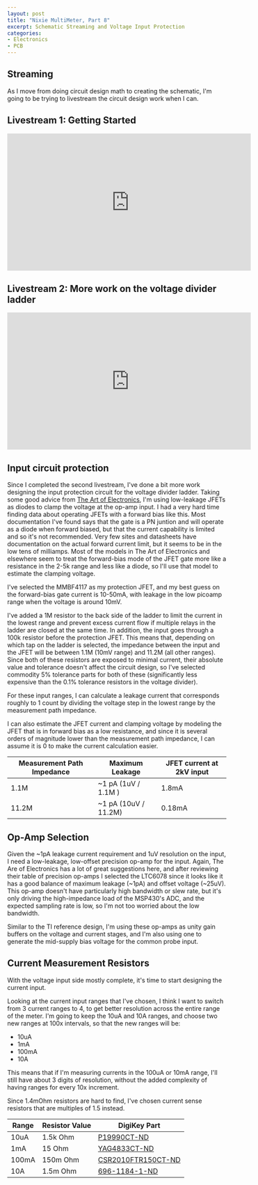 ```yaml
---
layout: post
title: "Nixie MultiMeter, Part 8"
excerpt: Schematic Streaming and Voltage Input Protection
categories:
- Electronics
- PCB
---
```


## Streaming

As I move from doing circuit design math to creating the schematic, I'm going to be trying to livestream the circuit design work when I can.

## Livestream 1: Getting Started

<iframe width="560" height="315" src="https://www.youtube.com/embed/DONPidhnXd4?rel=0" frameborder="0" allow="autoplay; encrypted-media" allowfullscreen="allowfullscreen">
</iframe>

## Livestream 2: More work on the voltage divider ladder

<iframe width="560" height="315" src="https://www.youtube.com/embed/yACl8GQqf80?rel=0" frameborder="0" allow="autoplay; encrypted-media" allowfullscreen="allowfullscreen">
</iframe>

## Input circuit protection

Since I completed the second livestream, I've done a bit more work designing the input protection circuit for the voltage divider ladder. Taking some good advice from [The Art of Electronics](https://www.amazon.com/Art-Electronics-Paul-Horowitz/dp/0521809266/), I'm using low-leakage JFETs as diodes to clamp the voltage at the op-amp input. I had a very hard time finding data about operating JFETs with a forward bias like this. Most documentation I've found says that the gate is a PN juntion and will operate as a diode when forward biased, but that the current capability is limited and so it's not recommended. Very few sites and datasheets have documentation on the actual forward current limit, but it seems to be in the low tens of milliamps. Most of the models in The Art of Electronics and elsewhere seem to treat the forward-bias mode of the JFET gate more like a resistance in the 2-5k range and less like a diode, so I'll use that model to estimate the clamping voltage.

I've selected the MMBF4117 as my protection JFET, and my best guess on the forward-bias gate current is 10-50mA, with leakage in the low picoamp range when the voltage is around 10mV.

I've added a 1M resistor to the back side of the ladder to limit the current in the lowest range and prevent excess current flow if multiple relays in the ladder are closed at the same time. In addition, the input goes through a 100k resistor before the protection JFET. This means that, depending on which tap on the ladder is selected, the impedance between the input and the JFET will be between 1.1M (10mV range) and 11.2M (all other ranges). Since both of these resistors are exposed to minimal current, their absolute value and tolerance doesn't affect the circuit design, so I've selected commodity 5% tolerance parts for both of these (significantly less expensive than the 0.1% tolerance resistors in the voltage divider).

For these input ranges, I can calculate a leakage current that corresponds roughly to 1 count by dividing the voltage step in the lowest range by the measurement path impedance.

I can also estimate the JFET current and clamping voltage by modeling the JFET that is in forward bias as a low resistance, and since it is several orders of magnitude lower than the measurement path impedance, I can assume it is 0 to make the current calculation easier.

| Measurement Path Impedance | Maximum Leakage      | JFET current at 2kV input |
|----------------------------|----------------------|---------------------------|
| 1.1M                       | ~1 pA (1uV / 1.1M )  | 1.8mA                     |
| 11.2M                      | ~1 pA (10uV / 11.2M) | 0.18mA                    |

## Op-Amp Selection

Given the ~1pA leakage current requirement and 1uV resolution on the input, I need a low-leakage, low-offset precision op-amp for the input. Again, The Are of Electronics has a lot of great suggestions here, and after reviewing their table of precision op-amps I selected the LTC6078 since it looks like it has a good balance of maximum leakage (~1pA) and offset voltage (~25uV). This op-amp doesn't have particularly high bandwidth or slew rate, but it's only driving the high-impedance load of the MSP430's ADC, and the expected sampling rate is low, so I'm not too worried about the low bandwidth.

Similar to the TI reference design, I'm using these op-amps as unity gain buffers on the voltage and current stages, and I'm also using one to generate the mid-supply bias voltage for the common probe input.

## Current Measurement Resistors

With the voltage input side mostly complete, it's time to start designing the current input.

Looking at the current input ranges that I've chosen, I think I want to switch from 3 current ranges to 4, to get better resolution across the entire range of the meter. I'm going to keep the 10uA and 10A ranges, and choose two new ranges at 100x intervals, so that the new ranges will be:

 * 10uA
 * 1mA
 * 100mA
 * 10A

This means that if I'm measuring currents in the 100uA or 10mA range, I'll still have about 3 digits of resolution, without the added complexity of having ranges for every 10x increment.

Since 1.4mOhm resistors are hard to find, I've chosen current sense resistors that are multiples of 1.5 instead.

| Range | Resistor Value | DigiKey Part |
|-------|----------------|--------------|
| 10uA  | 1.5k Ohm       | [P19990CT-ND](https://www.digikey.com/product-detail/en/panasonic-electronic-components/ERJ-PB3B1501V/P19990CT-ND/6214245) |
| 1mA   | 15 Ohm         | [YAG4833CT-ND](https://www.digikey.com/product-detail/en/yageo/RT0805BRD0715RL/YAG4833CT-ND/6616989) |
| 100mA | 150m Ohm       | [CSR2010FTR150CT-ND](https://www.digikey.com/product-detail/en/stackpole-electronics-inc/CSR2010FTR150/CSR2010FTR150CT-ND/2027110) |
| 10A   | 1.5m Ohm       | [696-1184-1-ND](https://www.digikey.com/product-detail/en/riedon/CSR2512C0R0015F/696-1184-1-ND/2813310) |
